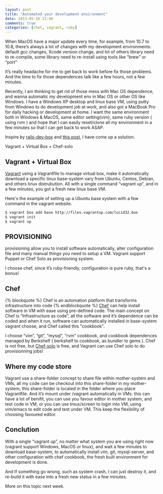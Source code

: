 ```yaml
---
layout: post
title: "Automated your development environment"
date: 2013-05-26 12:49
comments: true
categories: [chef, vagrant, ruby]
---
```


When MacOS have a major update every time, for example, from 10.7 to 10.8, there’s always a lot of changes with my development environments: default gcc changes, Xcode version change, and lot of others library need to re-compile, some library need to re-install using tools like “brew” or “port”

It’s really headache for me to get back to work before fix those problems. And the time to fix those dependences talk like a few hours, not a few minutes.

Recently, I am thinking to get rid of those mess with Mac OS dependence, and wanna automatic my development env in Mac OS or other OS like Windows. I have a Windows XP desktop and linux base VM, using putty from Windows to do development job at work, and also got a MacBook Pro for daily hacking or development at home. I want the same environment both in Windows & MacOS, same editor setting(vim), same ruby version ( using rvm ) and hope that I can easily reset/clone all my environment in a few minutes so that I can get back to work ASAP.

Inspire by [rails-dev-box](http://github.com/rails/rails-dev-box) and [this post](http://sidekicksrc.com/post/if-you-love-automation-why-is-your-development-environment-manual/), I have come up a solution.

Vagrant + Virtual Box + Chef-solo

## Vagrant + Virtual Box
[Vagrant](http://www.vagrantup.com) using a Vagrantfile to manage virtual box, make it automatically download a specific linux base-system vary from Ubuntu, Centos, Debian, and others linux distrubution. All with a single command  “vagrant up”, and in a few minutes, you got a fresh new linux base VM.

Here's the example of setting up a Ubuntu base system with a few command in the vagrant website.

``` bash
$ vagrant box add base http://files.vagrantup.com/lucid32.box
$ vagrant init
$ vagrant up
```

## PROVISIONING
provisioning allow you to install software automatically, alter configuration file and many manual things you need to setup a VM. Vagrant support Puppet or Chef Solo as provisioning system. 

I choose chef, since it’s ruby-friendly, configuration is pure ruby, that's a bonus!

## Chef
{% blockquote %}
Chef is an automation platform that transforms infrastructure into code
{% endblockquote %}
[Chef](http://www.opscode.com/chef/) can help install software in VM with ease using pre-defined code. The main concept on Chef is “Infrastructure as code”, all the software and it’s dependence can be coded and when it run, software can automatically installed in base-system vagrant choose, and Chef called this "cookbook". 

I choose “vim”, “git”, “mysql”, “rvm” cookbook, and cookbook dependences managed by Berkshelf ( berkshelf to cookbook, as bundler to gems ). Chef is not free, but [Chef-solo](http://docs.opscode.com/chef_solo.html) is free, and Vagrant can use Chef solo to do provisionning jobs!

## Where my code store
Vagrant use a share-folder concept to share file within mother-system and VMs, all my code can be checkout into this share-folder in my mother-system, this share-folder is located in the folder where you place Vagrantfile. And it’s mount under /vagrant automatically in VMs. this can have a lot of benifit, you can use you favour editor in mother system, and test code in VM, or you can use tmux/screen to login into VM, using vim/emacs to edit code and test under VM. This keep the flexibility of choosing favoured editor.

## Conclution
With a single “vagrant up”, no matter what system you are using right now (vagrant support Windows, MacOS or linux), and wait a few minutes to download base-system, to automatically install vim, git, mysql-server, and other configuration with chef cookbook, the fresh built environment for development is done.

And If something go wrong, such as system crash, I can just destroy it, and re-build it with ease into a fresh new status in a few minutes.

More on this topic next week.
